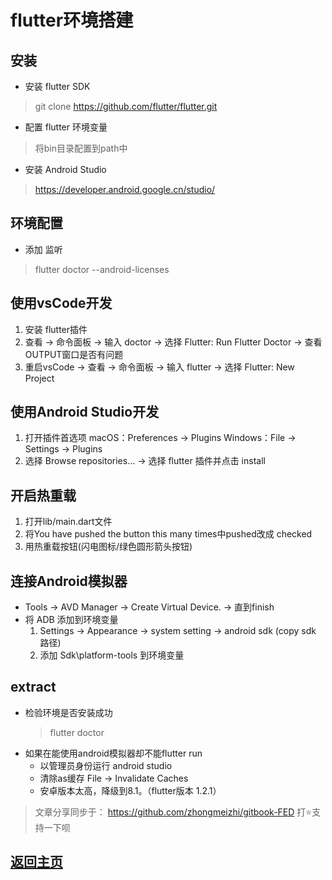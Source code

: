 # flutter环境搭建

## 安装
* 安装 flutter SDK
> git clone https://github.com/flutter/flutter.git

* 配置 flutter 环境变量
> 将bin目录配置到path中

* 安装 Android Studio
> https://developer.android.google.cn/studio/

## 环境配置
* 添加 监听
> flutter doctor --android-licenses

## 使用vsCode开发
  1. 安装 flutter插件
  2. 查看 -> 命令面板 -> 输入 doctor
    -> 选择 Flutter: Run Flutter Doctor
    -> 查看OUTPUT窗口是否有问题
  3. 重启vsCode -> 查看 -> 命令面板 -> 输入 flutter
    -> 选择 Flutter: New Project

## 使用Android Studio开发
  1. 打开插件首选项
      macOS：Preferences -> Plugins
      Windows：File -> Settings -> Plugins
  2. 选择 Browse repositories… -> 选择 flutter 插件并点击 install
  
## 开启热重载
  1. 打开lib/main.dart文件
  2. 将You have pushed the button this many times中pushed改成 checked
  3. 用热重载按钮(闪电图标/绿色圆形箭头按钮)

## 连接Android模拟器
* Tools -> AVD Manager -> Create Virtual Device. -> 直到finish
* 将 ADB 添加到环境变量
   1. Settings -> Appearance -> system setting -> android sdk (copy sdk 路径)
   2. 添加 Sdk\platform-tools 到环境变量

## extract
* 检验环境是否安装成功
  > flutter doctor
* 如果在能使用android模拟器却不能flutter run
  * 以管理员身份运行 android studio
  * 清除as缓存 File -> Invalidate Caches
  * 安卓版本太高，降级到8.1。（flutter版本 1.2.1）
	
> 文章分享同步于： https://github.com/zhongmeizhi/gitbook-FED 打⭐支持一下呗
  ## [返回主页](/README.md)
